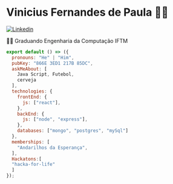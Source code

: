 # Vinicius Fernandes de Paula 👨‍💻

[![Linkedin](https://img.shields.io/badge/-LinkedIn-222222?style=flat-square&logo=Linkedin&logoColor=white&link=https://www.linkedin.com/in/sudiptoghosh99/)](https://www.linkedin.com/in/vinicius-fernandes-6b03021ab/)


👨‍🎓 Graduando Engenharia da Computação IFTM

```js
export default () => ({
  pronouns: "He" | "Him",
  pubKey: "866E 3ED1 217B 85DC",
  askMeAbout: [
    Java Script, Futebol,
    cerveja
  ],
  technologies: {
    frontEnd: {
      js: ["react"],
    },
    backEnd: {
      js: ["node", "express"],
    },
    databases: ["mongo", "postgres", "mySql"]
  },
  memberships: [
    "Andarilhos da Esperança",
  ],
  Hackatons:[
  "hacka-for-life"
  ]
});
```


